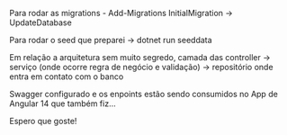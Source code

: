 Para rodar as migrations - Add-Migrations InitialMigration -> UpdateDatabase

Para rodar o seed que preparei -> dotnet run seeddata

Em relação a arquitetura sem muito segredo, camada das controller -> serviço (onde ocorre regra de negócio e validação) -> repositório onde entra em contato com o banco

Swagger configurado e os enpoints estão sendo consumidos no App de Angular 14 que também fiz...

Espero que goste!

